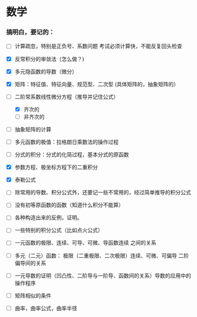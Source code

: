 # 数学

### 搞明白，要记的：

- [ ] 计算疏忽，特别是正负号、系数问题
    考试必须计算快，不能反复回头检查

- [x] 反常积分的审敛法（怎么做？) 

- [x] 多元隐函数的导数（微分）

- [x] 矩阵：特征值、特征向量、规范型、二次型
(具体矩阵的，抽象矩阵的）

- [ ] 二阶常系数线性微分方程（推导并记住公式）
    - [x] 齐次的
    - [ ] 非齐次的

- [ ] 抽象矩阵的计算

- [ ] 多元函数的极值：拉格朗日乘数法的操作过程

- [ ] 分式的积分：分式的化简过程，基本分式的原函数

- [x] 参数方程、极坐标方程下的二重积分

- [x] 泰勒公式

- [ ] 除常用的导数、积分公式外，还要记一些不常用的，经过简单推导的积分公式

- [ ] 没有初等原函数的函数（知道什么积分不能算）
- [ ] 各种构造出来的反例，证明。

- [ ] 一些特别的积分公式（比如点火公式）

- [ ] 一元函数的极限、连续、可导、可微、导函数连续 之间的关系

- [ ] 多元（二元）函数：
极限（二重极限、二次极限）连续、可微、可偏导
二阶偏导间的关系

- [ ] 一元导数的证明（凹凸性、二阶导与一阶导、函数间的关系）导数的应用中的操作程序

- [ ] 矩阵相似的条件

- [ ] 曲率，曲率公式，曲率半径


<!--stackedit_data:
eyJoaXN0b3J5IjpbOTAxNTYyNjU3LDIwNzQyMDcyNTQsNTQ0Mz
E2MDczLC0xNjIyMDkyMjU3LDg3Njg4NDkzNF19
-->